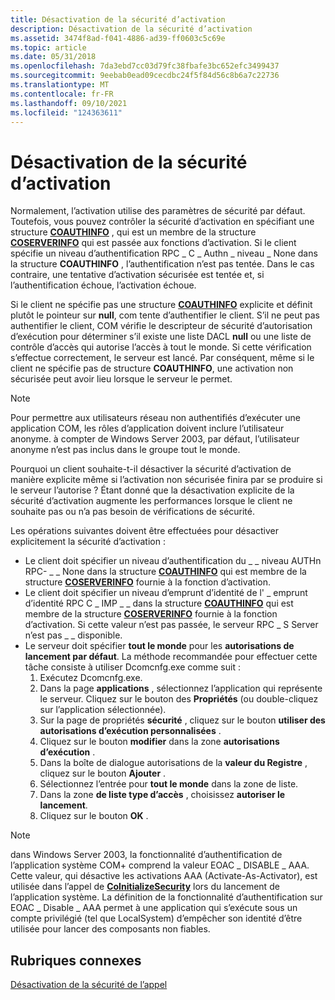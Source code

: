 ```yaml
---
title: Désactivation de la sécurité d’activation
description: Désactivation de la sécurité d’activation
ms.assetid: 3474f8ad-f041-4886-ad39-ff0603c5c69e
ms.topic: article
ms.date: 05/31/2018
ms.openlocfilehash: 7da3ebd7cc03d79fc38fbafe3bc652efc3499437
ms.sourcegitcommit: 9eebab0ead09cecdbc24f5f84d56c8b6a7c22736
ms.translationtype: MT
ms.contentlocale: fr-FR
ms.lasthandoff: 09/10/2021
ms.locfileid: "124363611"
---
```

# <a name="turning-off-activation-security"></a>Désactivation de la sécurité d’activation

Normalement, l’activation utilise des paramètres de sécurité par défaut. Toutefois, vous pouvez contrôler la sécurité d’activation en spécifiant une structure [**COAUTHINFO**](/windows/desktop/api/wtypesbase/ns-wtypesbase-coauthinfo) , qui est un membre de la structure [**COSERVERINFO**](/windows/win32/api/objidlbase/ns-objidlbase-coserverinfo) qui est passée aux fonctions d’activation. Si le client spécifie un niveau d’authentification RPC \_ C \_ Authn \_ niveau \_ None dans la structure **COAUTHINFO** , l’authentification n’est pas tentée. Dans le cas contraire, une tentative d’activation sécurisée est tentée et, si l’authentification échoue, l’activation échoue.

Si le client ne spécifie pas une structure [**COAUTHINFO**](/windows/desktop/api/wtypesbase/ns-wtypesbase-coauthinfo) explicite et définit plutôt le pointeur sur **null**, com tente d’authentifier le client. S’il ne peut pas authentifier le client, COM vérifie le descripteur de sécurité d’autorisation d’exécution pour déterminer s’il existe une liste DACL **null** ou une liste de contrôle d’accès qui autorise l’accès à tout le monde. Si cette vérification s’effectue correctement, le serveur est lancé. Par conséquent, même si le client ne spécifie pas de structure **COAUTHINFO**, une activation non sécurisée peut avoir lieu lorsque le serveur le permet.

> [!Note]  
> Pour permettre aux utilisateurs réseau non authentifiés d’exécuter une application COM, les rôles d’application doivent inclure l’utilisateur anonyme. à compter de Windows Server 2003, par défaut, l’utilisateur anonyme n’est pas inclus dans le groupe tout le monde.

 

Pourquoi un client souhaite-t-il désactiver la sécurité d’activation de manière explicite même si l’activation non sécurisée finira par se produire si le serveur l’autorise ? Étant donné que la désactivation explicite de la sécurité d’activation augmente les performances lorsque le client ne souhaite pas ou n’a pas besoin de vérifications de sécurité.

Les opérations suivantes doivent être effectuées pour désactiver explicitement la sécurité d’activation :

-   Le client doit spécifier un niveau d’authentification du \_ \_ niveau AUTHn RPC- \_ \_ None dans la structure [**COAUTHINFO**](/windows/desktop/api/wtypesbase/ns-wtypesbase-coauthinfo) qui est membre de la structure [**COSERVERINFO**](/windows/win32/api/objidlbase/ns-objidlbase-coserverinfo) fournie à la fonction d’activation.
-   Le client doit spécifier un niveau d’emprunt d’identité de l' \_ emprunt d’identité RPC C \_ IMP \_ \_ dans la structure [**COAUTHINFO**](/windows/desktop/api/wtypesbase/ns-wtypesbase-coauthinfo) qui est membre de la structure [**COSERVERINFO**](/windows/win32/api/objidlbase/ns-objidlbase-coserverinfo) fournie à la fonction d’activation. Si cette valeur n’est pas passée, le serveur RPC \_ S Server n’est pas \_ \_ disponible.
-   Le serveur doit spécifier **tout le monde** pour les **autorisations de lancement par défaut**. La méthode recommandée pour effectuer cette tâche consiste à utiliser Dcomcnfg.exe comme suit :
    1.  Exécutez Dcomcnfg.exe.
    2.  Dans la page **applications** , sélectionnez l’application qui représente le serveur. Cliquez sur le bouton des **Propriétés** (ou double-cliquez sur l’application sélectionnée).
    3.  Sur la page de propriétés **sécurité** , cliquez sur le bouton **utiliser des autorisations d’exécution personnalisées** .
    4.  Cliquez sur le bouton **modifier** dans la zone **autorisations d’exécution** .
    5.  Dans la boîte de dialogue autorisations de la **valeur du Registre** , cliquez sur le bouton **Ajouter** .
    6.  Sélectionnez l’entrée pour **tout le monde** dans la zone de liste.
    7.  Dans la zone **de liste type d’accès** , choisissez **autoriser le lancement**.
    8.  Cliquez sur le bouton **OK** .

> [!Note]  
> dans Windows Server 2003, la fonctionnalité d’authentification de l’application système COM+ comprend la valeur EOAC \_ DISABLE \_ AAA. Cette valeur, qui désactive les activations AAA (Activate-As-Activator), est utilisée dans l’appel de [**CoInitializeSecurity**](/windows/desktop/api/combaseapi/nf-combaseapi-coinitializesecurity) lors du lancement de l’application système. La définition de la fonctionnalité d’authentification sur EOAC \_ Disable \_ AAA permet à une application qui s’exécute sous un compte privilégié (tel que LocalSystem) d’empêcher son identité d’être utilisée pour lancer des composants non fiables.

 

## <a name="related-topics"></a>Rubriques connexes

<dl> <dt>

[Désactivation de la sécurité de l’appel](turning-off-call-security.md)
</dt> </dl>

 

 